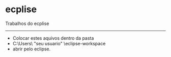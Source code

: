 # ecplise
Trabalhos do ecplise

----------------------------------------------------------------
- Colocar estes aquivos dentro da pasta 
- C:\Users\ "seu usuario" \eclipse-workspace
- abrir pelo eclipse.
